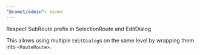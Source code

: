```yaml
---
"@comet/admin": minor
---
```


Respect SubRoute prefix in SelectionRoute and EditDialog

This allows using multiple `EditDialog`s on the same level by wrapping them into `<RouteRoute>`.
